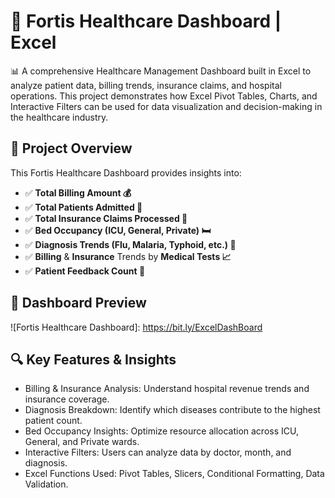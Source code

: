 # 🏥 Fortis Healthcare Dashboard | Excel
📊 A comprehensive Healthcare Management Dashboard built in Excel to analyze patient data, billing trends, insurance claims, and hospital operations. This project demonstrates how Excel Pivot Tables, Charts, and Interactive Filters can be used for data visualization and decision-making in the healthcare industry.

## 📌 **Project Overview**
This Fortis Healthcare Dashboard provides insights into:
- ✅ **Total Billing Amount 💰**
- ✅ **Total Patients Admitted 🏥**
- ✅ **Total Insurance Claims Processed 🏦**
- ✅ **Bed Occupancy (ICU, General, Private) 🛏**
- ✅ **Diagnosis Trends (Flu, Malaria, Typhoid, etc.) 🦠**
- ✅ **Billing** & **Insurance** Trends by **Medical Tests 📈**
- ✅ **Patient Feedback Count 📝**
## 📸 **Dashboard Preview**
![Fortis Healthcare Dashboard]: https://bit.ly/ExcelDashBoard

## 🔍 **Key Features & Insights**
 * Billing & Insurance Analysis: Understand hospital revenue trends and insurance coverage.
 * Diagnosis Breakdown: Identify which diseases contribute to the highest patient count.
 * Bed Occupancy Insights: Optimize resource allocation across ICU, General, and Private wards.
 * Interactive Filters: Users can analyze data by doctor, month, and diagnosis.
 * Excel Functions Used: Pivot Tables, Slicers, Conditional Formatting, Data Validation.
